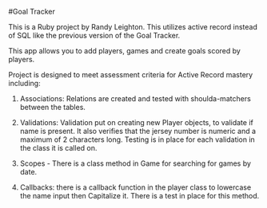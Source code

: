 #Goal Tracker

This is a Ruby project by Randy Leighton. This utilizes active record instead of SQL like the previous version of the Goal Tracker.

This app allows you to add players, games and create goals scored by players.

Project is designed to meet assessment criteria for Active Record mastery including:

1. Associations: Relations are created and tested with shoulda-matchers between the tables.

2. Validations: Validation put on creating new Player objects, to validate if name is present. It also verifies that the jersey number is numeric and a maximum of 2 characters long. Testing is in place for each validation in the class it is called on.

3. Scopes - There is a class method in Game for searching for games by date.

4. Callbacks: there is a callback function in the player class to lowercase the name input then Capitalize it. There is a test in place for this method.
